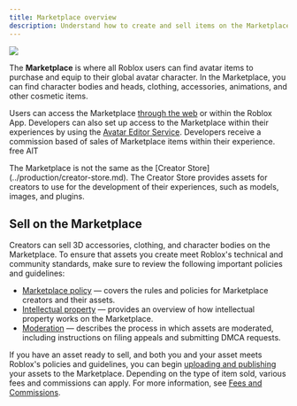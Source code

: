 ```yaml
---
title: Marketplace overview
description: Understand how to create and sell items on the Marketplace, including policies, fees and commissions, and managing IP.
---
```


<img src="../assets/accessories/Layered-Clothing-Banner.jpg"/>

The **Marketplace** is where all Roblox users can find avatar items to purchase and equip to their global avatar character. In the Marketplace, you can find character bodies and heads, clothing, accessories, animations, and other cosmetic items.

Users can access the Marketplace [through the web](https://www.roblox.com/catalog) or within the Roblox App. Developers can also set up access to the Marketplace within their experiences by using the [Avatar Editor Service](../players/avatar-editor.md). Developers receive a commission based of sales of Marketplace items within their experience.
free AlT

<Alert severity ='warning'>
The Marketplace is not the same as the [Creator Store](../production/creator-store.md). The Creator Store provides assets for creators to use for the development of their experiences, such as models, images, and plugins.
</Alert>

## Sell on the Marketplace

Creators can sell 3D accessories, clothing, and character bodies on the Marketplace. To ensure that assets you create meet Roblox's technical and community standards, make sure to review the following important policies and guidelines:

- [Marketplace policy](../marketplace/marketplace-policy.md) &mdash; covers the rules and policies for Marketplace creators and their assets.
- [Intellectual property](../marketplace/intellectual-property.md) &mdash; provides an overview of how intellectual property works on the Marketplace.
- [Moderation](../marketplace/moderation.md) &mdash; describes the process in which assets are moderated, including instructions on filing appeals and submitting DMCA requests.

If you have an asset ready to sell, and both you and your asset meets Roblox's policies and guidelines, you can begin [uploading and publishing](../marketplace/publish-to-marketplace.md) your assets to the Marketplace. Depending on the type of item sold, various fees and commissions can apply. For more information, see [Fees and Commissions](../marketplace/marketplace-fees-and-commissions.md).
